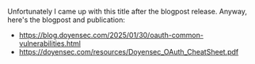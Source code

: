Unfortunately I came up with this title after the blogpost release. Anyway, here's the blogpost and publication:
- https://blog.doyensec.com/2025/01/30/oauth-common-vulnerabilities.html
- https://doyensec.com/resources/Doyensec_OAuth_CheatSheet.pdf